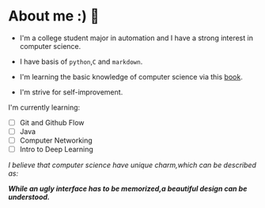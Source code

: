 # About me :) 👋

- I'm a college student major in automation and I have a strong interest in computer science.

- I have basis of `python`,`C` and `markdown`.

- I'm learning the basic knowledge of computer science via this [book](https://csdiy.wiki/).

- I'm strive for self-improvement.

I'm currently learning:

- [ ] Git and Github Flow
- [ ] Java
- [ ] Computer Networking
- [ ] Intro to Deep Learning

*I believe that computer science have unique charm,which can be described as:*

***While an ugly interface has to be memorized,a beautiful design can be understood.***

<!--
**xiaolefrank/xiaolefrank** is a ✨ _special_ ✨ repository because its `README.md` (this file) appears on your GitHub profile.

- 🔭 I’m currently working on ...
- 🌱 I’m currently learning ...
- 👯 I’m looking to collaborate on ...
- 🤔 I’m looking for help with ...
- 💬 Ask me about ...
- 📫 How to reach me: ...
- 😄 Pronouns: ...
- ⚡ Fun fact: ...

-->